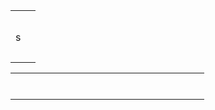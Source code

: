 <!DOCTYPE html>  
<html xmlns="http://www.w3.org/1999/xhtml">  
<head runat="server">  
<title></title>  
<style type="text/css">  
.auto-style1 {  
     width: 100%;  
      }  
.auto-style2 {  
     width: 278px;  
       }  
.auto-style3 {  
      width: 278px;  
      height: 23px;  
        }  
.auto-style4 {  
      height: 23px;  
        }  
</style>  
</head>  
<body>  
<form id="form1" runat="server">  
<div>           
  <table class="auto-style1">  
    <tr>  
    <td>  
    <asp:Label ID="Label1" runat="server" Text="User Name"></asp:Label>  
    </td>  
    <td>  
    <asp:TextBox ID="username" runat="server" required="true"></asp:TextBox></td>  
    </tr>  
    <tr>  
    <td>  
    <asp:Label ID="Label6" runat="server" Text="Email ID"></asp:Label>  
    </td>  
    <td>  
    <asp:TextBox ID="EmailID" runat="server" TextMode="Email"></asp:TextBox></td>  
    </tr>  
    <tr>  
    <td>  
    <asp:Label ID="Label2" runat="server" Text="Password"></asp:Label></td>  
    <td>  
    <asp:TextBox ID="TextBox2" runat="server" TextMode="Password"></asp:TextBox></td>  
    </tr>  
    <tr>  
    <td>  
    <asp:Label ID="Label3" runat="server" Text="Confirm Password"></asp:Label></td>  
    <td>  
    <asp:TextBox ID="TextBox3" runat="server" TextMode="Password"></asp:TextBox></td>  
    </tr>  
    <tr>  
    <td>  
    <asp:Label ID="Label4" runat="server" Text="Gender"></asp:Label></td>  
    <td>  
    <asp:RadioButton ID="RadioButton1" runat="server" GroupName="gender" Text="Male" />  
    <asp:RadioButton ID="RadioButton2" runat="server" GroupName="gender" Text="Female" /></td>  
    </tr>  
    <tr>  
    <td>  
    <asp:Label ID="Label5" runat="server" Text="Select Course"></asp:Label>s</td>  
    <td>  
    <asp:CheckBox ID="CheckBox1" runat="server" Text="J2SEE" />  
    <asp:CheckBox ID="CheckBox2" runat="server" Text="J2EE" />  
    <asp:CheckBox ID="CheckBox3" runat="server" Text="Spring Framework" />  
    </td>  
    </tr>  
    <tr>  
    <td>  
    </td>  
    <td>  
    <br />  
    <asp:Button ID="Button1" runat="server" Text="Register" CssClass="btn btn-primary" OnClick="Button1_Click"/>  
    </td>  
    </tr>  
    </table>  
    <asp:Label ID="message" runat="server" Font-Size="Medium" ForeColor="Red"></asp:Label>  
    </div>  
    </form>  
    <table class="auto-style1">  
    <tr>  
    <td class="auto-style2"><asp:Label ID="ShowUserNameLabel" runat="server" ></asp:Label></td>  
    <td>  
    <asp:Label ID="ShowUserName" runat="server" ></asp:Label></td>  
    </tr>  
    <tr>  
    <td class="auto-style2"><asp:Label ID="ShowEmailIDLabel" runat="server" ></asp:Label></td>  
    <td>  
    <asp:Label ID="ShowEmail" runat="server" ></asp:Label></td>  
    </tr>  
    <tr>  
    <td class="auto-style3"><asp:Label ID="ShowGenderLabel" runat="server" ></asp:Label></td>  
    <td class="auto-style4">  
    <asp:Label ID="ShowGender" runat="server" ></asp:Label></td>  
    </tr>  
    <tr>  
    <td class="auto-style2"><asp:Label ID="ShowCourseLabel" runat="server" ></asp:Label></td>  
    <td>  
    <asp:Label ID="ShowCourses" runat="server" ></asp:Label></td>  
    </tr>  
    </table>  
</body>  
</html>  
